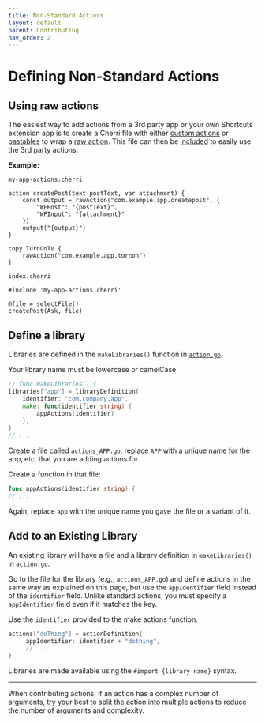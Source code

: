 ```yaml
---
title: Non-Standard Actions
layout: default
parent: Contributing
nav_order: 2
---
```


# Defining Non-Standard Actions

## Using raw actions

The easiest way to add actions from a 3rd party app or your own Shortcuts extension app is to create a Cherri file with either [custom actions](/language/custom-actions) or [pastables](/language/copy-paste) to wrap a [raw action](/language/raw-actions). This file can then be [included](/language/includes) to easily use the 3rd party actions.

**Example:**

`my-app-actions.cherri`
```
action createPost(text postText, var attachment) {
    const output = rawAction("com.example.app.createpost", {
        "WFPost": "{postText}",
        "WFInput": "{attachment}"
    })
    output("{output}")
}

copy TurnOnTV {
    rawAction("com.example.app.turnon")
}
```

`index.cherri`
```
#include 'my-app-actions.cherri'

@file = selectFile()
createPost(Ask, file)
```

## Define a library

Libraries are defined in the `makeLibraries()` function in [`action.go`](https://github.com/electrikmilk/cherri/blob/main/action.go).

Your library name must be lowercase or camelCase.

```go
// func makeLibraries() {
libraries["app"] = libraryDefinition{
	identifier: "com.company.app",
	make: func(identifier string) {
		appActions(identifier)
	},
}
// ...
```

Create a file called `actions_APP.go`, replace `APP` with a unique name for the app, etc. that you are adding actions for.

Create a function in that file:

```go
func appActions(identifier string) {
// ...
```

Again, replace `app` with the unique name you gave the file or a variant of it.

## Add to an Existing Library

An existing library will have a file and a library definition in `makeLibraries()` in [`action.go`](https://github.com/electrikmilk/cherri/blob/main/action.go).

Go to the file for the library (e.g., `actions_APP.go`) and define actions in the same way as explained on this page, but use the `appIdentifier` field instead of the `identifier` field. Unlike standard actions, you must specify a `appIdentifier` field even if it matches the key.

Use the `identifier` provided to the make actions function.

```go
actions["doThing"] = actionDefinition{
     appIdentifier: identifier + "dothing",
     // ...
}
```

Libraries are made available using the `#import {library name}` syntax.

---

When contributing actions, if an action has a complex number of arguments, try your best to split the action into
multiple actions to reduce the number of arguments and complexity.
